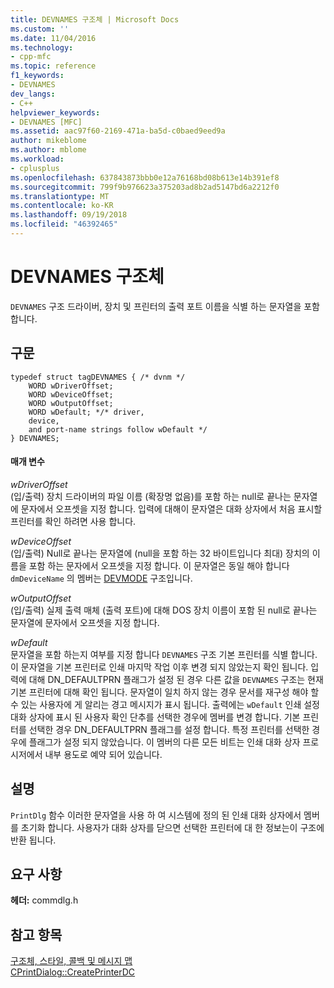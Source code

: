 ```yaml
---
title: DEVNAMES 구조체 | Microsoft Docs
ms.custom: ''
ms.date: 11/04/2016
ms.technology:
- cpp-mfc
ms.topic: reference
f1_keywords:
- DEVNAMES
dev_langs:
- C++
helpviewer_keywords:
- DEVNAMES [MFC]
ms.assetid: aac97f60-2169-471a-ba5d-c0baed9eed9a
author: mikeblome
ms.author: mblome
ms.workload:
- cplusplus
ms.openlocfilehash: 637843873bbb0e12a76168bd08b613e14b391ef8
ms.sourcegitcommit: 799f9b976623a375203ad8b2ad5147bd6a2212f0
ms.translationtype: MT
ms.contentlocale: ko-KR
ms.lasthandoff: 09/19/2018
ms.locfileid: "46392465"
---
```

# <a name="devnames-structure"></a>DEVNAMES 구조체

`DEVNAMES` 구조 드라이버, 장치 및 프린터의 출력 포트 이름을 식별 하는 문자열을 포함 합니다.

## <a name="syntax"></a>구문

```
typedef struct tagDEVNAMES { /* dvnm */
    WORD wDriverOffset;
    WORD wDeviceOffset;
    WORD wOutputOffset;
    WORD wDefault; */* driver,
    device,
    and port-name strings follow wDefault */
} DEVNAMES;
```

#### <a name="parameters"></a>매개 변수

*wDriverOffset*<br/>
(입/출력) 장치 드라이버의 파일 이름 (확장명 없음)를 포함 하는 null로 끝나는 문자열에 문자에서 오프셋을 지정 합니다. 입력에 대해이 문자열은 대화 상자에서 처음 표시할 프린터를 확인 하려면 사용 합니다.

*wDeviceOffset*<br/>
(입/출력) Null로 끝나는 문자열에 (null을 포함 하는 32 바이트입니다 최대) 장치의 이름을 포함 하는 문자에서 오프셋을 지정 합니다. 이 문자열은 동일 해야 합니다 `dmDeviceName` 의 멤버는 [DEVMODE](/windows/desktop/api/wingdi/ns-wingdi-_devicemodea) 구조입니다.

*wOutputOffset*<br/>
(입/출력) 실제 출력 매체 (출력 포트)에 대해 DOS 장치 이름이 포함 된 null로 끝나는 문자열에 문자에서 오프셋을 지정 합니다.

*wDefault*<br/>
문자열을 포함 하는지 여부를 지정 합니다 `DEVNAMES` 구조 기본 프린터를 식별 합니다. 이 문자열을 기본 프린터로 인쇄 마지막 작업 이후 변경 되지 않았는지 확인 됩니다. 입력에 대해 DN_DEFAULTPRN 플래그가 설정 된 경우 다른 값을 `DEVNAMES` 구조는 현재 기본 프린터에 대해 확인 됩니다. 문자열이 일치 하지 않는 경우 문서를 재구성 해야 할 수 있는 사용자에 게 알리는 경고 메시지가 표시 됩니다. 출력에는 `wDefault` 인쇄 설정 대화 상자에 표시 된 사용자 확인 단추를 선택한 경우에 멤버를 변경 합니다. 기본 프린터를 선택한 경우 DN_DEFAULTPRN 플래그를 설정 합니다. 특정 프린터를 선택한 경우에 플래그가 설정 되지 않았습니다. 이 멤버의 다른 모든 비트는 인쇄 대화 상자 프로시저에서 내부 용도로 예약 되어 있습니다.

## <a name="remarks"></a>설명

`PrintDlg` 함수 이러한 문자열을 사용 하 여 시스템에 정의 된 인쇄 대화 상자에서 멤버를 초기화 합니다. 사용자가 대화 상자를 닫으면 선택한 프린터에 대 한 정보는이 구조에 반환 됩니다.

## <a name="requirements"></a>요구 사항

**헤더:** commdlg.h

## <a name="see-also"></a>참고 항목

[구조체, 스타일, 콜백 및 메시지 맵](../../mfc/reference/structures-styles-callbacks-and-message-maps.md)<br/>
[CPrintDialog::CreatePrinterDC](../../mfc/reference/cprintdialog-class.md#createprinterdc)


